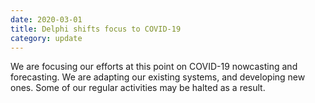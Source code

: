 ```yaml
---
date: 2020-03-01
title: Delphi shifts focus to COVID-19
category: update
---
```


We are focusing our efforts at this point on COVID-19
nowcasting and forecasting. We are adapting our existing systems, and
developing new ones. Some of our regular activities may be halted as a
result.
